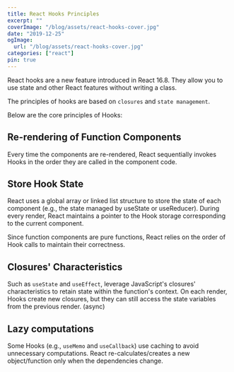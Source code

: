 ```yaml
---
title: React Hooks Principles
excerpt: ""
coverImage: "/blog/assets/react-hooks-cover.jpg"
date: "2019-12-25"
ogImage:
  url: "/blog/assets/react-hooks-cover.jpg"
categories: ["react"]
pin: true
---
```


React hooks are a new feature introduced in React 16.8. They allow you to use state and other React features without writing a class.

The principles of hooks are based on `closures` and `state management`.

Below are the core principles of Hooks:

## Re-rendering of Function Components

Every time the components are re-rendered,  React sequentially invokes Hooks in the order they are called in the component code.



## Store Hook State

React uses a global array or linked list structure to store the state of each component (e.g., the state managed by useState or useReducer). During every render, React maintains a pointer to the Hook storage corresponding to the current component.

Since function components are pure functions, React relies on the order of Hook calls to maintain their correctness.

## Closures' Characteristics

Such as `useState` and `useEffect`, leverage JavaScript's closures' characteristics to retain state within the function's context. On each render, Hooks create new closures, but they can still access the state variables from the previous render. (async)

## Lazy computations

Some Hooks (e.g., `useMemo` and `useCallback`) use caching to avoid unnecessary computations. React re-calculates/creates a new object/function only when the dependencies change.
